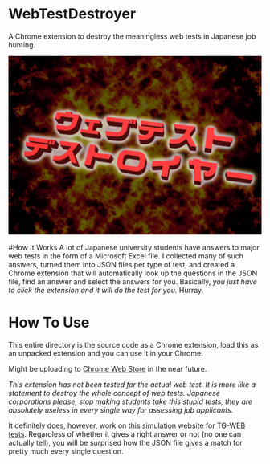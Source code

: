# WebTestDestroyer
A Chrome extension to destroy the meaningless web tests in Japanese job hunting.

![key visual](./fig.jpg)

#How It Works
A lot of Japanese university students have answers to major web tests in the form of a Microsoft Excel file. I collected many of such answers, turned them into JSON files per type of test, and created a Chrome extension that will automatically look up the questions in the JSON file, find an answer and select the answers for you. Basically, *you just have to click the extension and it will do the test for you.* Hurray.

# How To Use
This entire directory is the source code as a Chrome extension, load this as an unpacked extension and you can use it in  your Chrome.

Might be uploading to [Chrome Web Store](https://chrome.google.com/webstore/category/extensions) in the near future.

*This extension has not been tested for the actual web test. It is more like a statement to destroy the whole concept of web tests. Japanese corporations please, stop making students take this stupid tests, they are absolutely useless in every single way for assessing job applicants.*

It definitely does, however, work on [this simulation website for TG-WEB tests](http://www.neoneet.jp/recruit/tgweb/). Regardless of whether it gives a right answer or not (no one can actually tell), you will be surprised how the JSON file gives a match for pretty much every single question.
